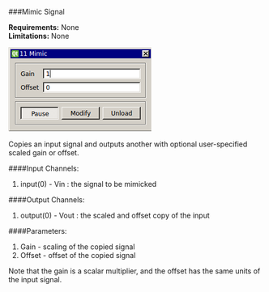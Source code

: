 ###Mimic Signal

**Requirements:** None  
**Limitations:** None  

![Mimic Signal GUI](mimic-signal.png)

Copies an input signal and outputs another with optional user-specified scaled gain or offset. 

####Input Channels:
1. input(0) - Vin : the signal to be mimicked

####Output Channels:
1. output(0) - Vout : the scaled and offset copy of the input

####Parameters:
1. Gain - scaling of the copied signal
2. Offset - offset of the copied signal

Note that the gain is a scalar multiplier, and the offset has the same units of the input signal. 
